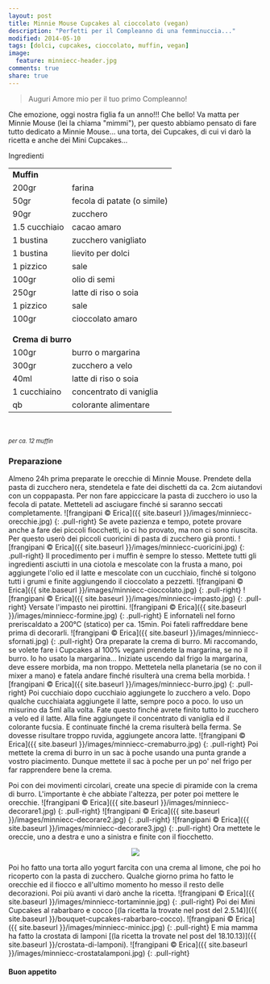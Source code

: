 ```yaml
---
layout: post
title: Minnie Mouse Cupcakes al cioccolato (vegan)
description: "Perfetti per il Compleanno di una femminuccia..."
modified: 2014-05-10
tags: [dolci, cupcakes, cioccolato, muffin, vegan]
image:
  feature: minniecc-header.jpg
comments: true
share: true
---
```


> Auguri Amore mio per il tuo primo Compleanno!

Che emozione, oggi nostra figlia fa un anno!!! Che bello! Va matta per Minnie Mouse (lei la chiama "mimmi"), per questo abbiamo pensato di fare tutto dedicato a Minnie Mouse... una torta, dei Cupcakes, di cui vi darò la ricetta e anche dei Mini Cupcakes...


<div class="ingredients">
  <div class="ingredients-title">Ingredienti</div>
  <table>
    <tbody>
      <tr>
        <td colspan="2"><b>Muffin</b></td>
      </tr>
      <tr>
        <td>200gr</td>
        <td>farina</td>
      </tr>
      <tr>
        <td>50gr</td>
        <td>fecola di patate (o simile)</td>
      </tr>
      <tr>
        <td>90gr</td>
        <td>zucchero</td>
      </tr>
      <tr>
        <td>1.5 cucchiaio</td>
        <td>cacao amaro</td>
      </tr>
      <tr>
        <td>1 bustina</td>
        <td>zucchero vanigliato</td>
      </tr>
      <tr>
        <td>1 bustina</td>
        <td>lievito per dolci</td>
      </tr>
      <tr>
        <td>1 pizzico</td>
        <td>sale</td>
      </tr>
      <tr> 
        <td>100gr</td>
        <td>olio di semi</td>
      </tr>
      <tr>
        <td>250gr</td>
        <td>latte di riso o soia</td>
      </tr>
      <tr>      
        <td>1 pizzico</td>
        <td>sale</td>
      </tr>
      <tr>      
        <td>100gr</td>
        <td>cioccolato amaro</td>
      </tr>
      <tr style="height: 15px;"></tr>
      <tr>          
        <td colspan="2"><b>Crema di burro</b></td>
      </tr>
      <tr>
        <td>100gr</td>
        <td>burro o margarina</td>
      </tr>
      <tr>      
        <td>300gr</td>
        <td>zucchero a velo</td>
      </tr>
      <tr>
        <td>40ml</td>
        <td>latte di riso o soia</td>
      </tr>
      <tr>
        <td>1 cucchiaino</td>
        <td>concentrato di vaniglia</td>
      </tr>
      <tr>
        <td>qb</td>
        <td>colorante alimentare</td>      
      </tr>
    </tbody>
  </table>
  <br></br>
  <i class="pull-right" style="font-size: 80%;">per ca. 12 muffin</i>
</div>


<h3>
  <font color="grey">
    <i class="icon-cogs"></i>
  </font> Preparazione
</h3>

Almeno 24h prima preparate le orecchie di Minnie Mouse. Prendete della pasta di zucchero nera, stendetela e fate dei dischetti da ca. 2cm aiutandovi con un coppapasta. Per non fare appiccicare la pasta di zucchero io uso la fecola di patate. Metteteli ad asciugare finché si saranno seccati completamente. 
![frangipani © Erica]({{ site.baseurl }}/images/minniecc-orecchie.jpg)
{: .pull-right}
Se avete pazienza e tempo, potete provare anche a fare dei piccoli fiocchetti, io ci ho provato, ma non ci sono riuscita. Per questo userò dei piccoli cuoricini di pasta di zucchero già pronti.
![frangipani © Erica]({{ site.baseurl }}/images/minniecc-cuoricini.jpg)
{: .pull-right}
Il procedimento per i muffin è sempre lo stesso. Mettete tutti gli ingredienti asciutti in una ciotola e mescolate con la frusta a mano, poi aggiungete l'olio ed il latte e mescolate con un cucchiaio, finché si tolgono tutti i grumi e finite aggiungendo il cioccolato a pezzetti.
![frangipani © Erica]({{ site.baseurl }}/images/minniecc-cioccolato.jpg)
{: .pull-right}
![frangipani © Erica]({{ site.baseurl }}/images/minniecc-impasto.jpg)
{: .pull-right}
Versate l'impasto nei pirottini.
![frangipani © Erica]({{ site.baseurl }}/images/minniecc-formine.jpg)
{: .pull-right}
E infornateli nel forno preriscaldato a 200°C (statico) per ca. 15min. Poi fateli raffreddare bene prima di decorarli.
![frangipani © Erica]({{ site.baseurl }}/images/minniecc-sfornati.jpg)
{: .pull-right}
Ora preparate la crema di burro. Mi raccomando, se volete fare i Cupcakes al 100% vegani prendete la margarina, se no il burro. Io ho usato la margarina... Iniziate uscendo dal frigo la margarina, deve essere morbida, ma non troppo. Mettetela nella planetaria (se no con il mixer a mano) e fatela andare finché risulterà una crema bella morbida. 
![frangipani © Erica]({{ site.baseurl }}/images/minniecc-burro.jpg)
{: .pull-right}
Poi cucchiaio dopo cucchiaio aggiungete lo zucchero a velo. Dopo qualche cucchiaiata aggiungete il latte, sempre poco a poco. Io uso un misurino da 5ml alla volta. Fate questo finché avrete finito tutto lo zucchero a velo ed il latte. Alla fine aggiungete il concentrato di vaniglia ed il colorante fucsia. E continuate finché la crema risulterà bella ferma. Se dovesse risultare troppo ruvida, aggiungete ancora latte. 
![frangipani © Erica]({{ site.baseurl }}/images/minniecc-cremaburro.jpg)
{: .pull-right}
Poi mettete la crema di burro in un sac à poche usando una punta grande a vostro piacimento. Dunque mettete il sac à poche per un po' nel frigo per far rapprendere bene la crema.

Poi con dei movimenti circolari, create una specie di piramide con la crema di burro. L'importante è che abbiate l'altezza, per poter poi mettere le orecchie.
![frangipani © Erica]({{ site.baseurl }}/images/minniecc-decorare1.jpg)
{: .pull-right}
![frangipani © Erica]({{ site.baseurl }}/images/minniecc-decorare2.jpg)
{: .pull-right}
![frangipani © Erica]({{ site.baseurl }}/images/minniecc-decorare3.jpg)
{: .pull-right}
Ora mettete le oreccie, uno a destra e uno a sinistra e finite con il fiocchetto.

<div style="text-align: center;">
  <img src="{{ site.baseurl }}/images/minniecc.jpg" />
</div>

Poi ho fatto una torta allo yogurt farcita con una crema al limone, che poi ho ricoperto con la pasta di zucchero. Qualche giorno prima ho fatto le orecchie ed il fiocco e all'ultimo momento ho messo il resto delle decorazioni. Poi più avanti vi darò anche la ricetta.
![frangipani © Erica]({{ site.baseurl }}/images/minniecc-tortaminnie.jpg)
{: .pull-right}
Poi dei Mini Cupcakes al rabarbaro e cocco [(la ricetta la trovate nel post del 2.5.14)]({{ site.baseurl }}/bouquet-cupcakes-rabarbaro-cocco).
![frangipani © Erica]({{ site.baseurl }}/images/minniecc-minicc.jpg)
{: .pull-right}
E mia mamma ha fatto la crostata di lamponi [(la ricetta la trovate nel post del 18.10.13)]({{ site.baseurl }}/crostata-di-lamponi).
![frangipani © Erica]({{ site.baseurl }}/images/minniecc-crostatalamponi.jpg)
{: .pull-right}

<h4>Buon appetito
  <font color="red">
    <i class="icon-smile"></i>
  </font>
</h4>
